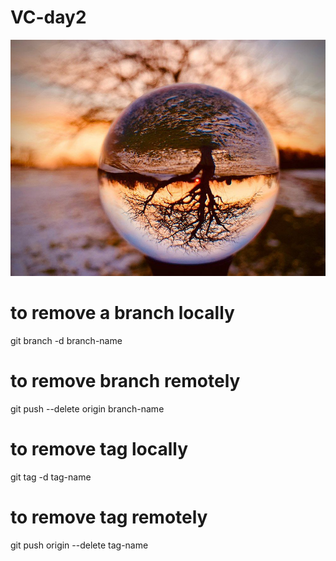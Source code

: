 # VC-day2

![image](/01.jpg)

# to remove a branch locally

git branch -d branch-name

# to remove branch remotely

git push --delete origin branch-name

# to remove tag locally

git tag -d tag-name

# to remove tag remotely

git push origin --delete tag-name
